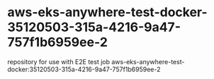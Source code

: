 # aws-eks-anywhere-test-docker-35120503-315a-4216-9a47-757f1b6959ee-2
repository for use with E2E test job aws-eks-anywhere-test-docker:35120503-315a-4216-9a47-757f1b6959ee-2
